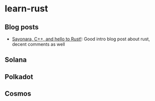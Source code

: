 # learn-rust

## Blog posts

- [Sayonara, C++, and hello to Rust!](https://www.thecodedmessage.com/posts/hello-rust/): Good intro blog post about rust, decent comments as well 



## Solana


## Polkadot


## Cosmos

